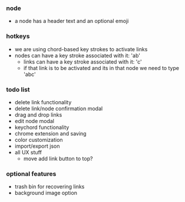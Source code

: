 ### node
- a node has a header text and an optional emoji

### hotkeys
- we are using chord-based key strokes to activate links
- nodes can have a key stroke associated with it: 'ab'
  - links can have a key stroke associated with it: 'c'
  - if that link is to be activated and its in that node we need to type 'abc'

### todo list
- delete link functionality
- delete link/node confirmation modal
- drag and drop links
- edit node modal
- keychord functionality
- chrome extension and saving
- color customization
- import/export json
- all UX stuff
  - move add link button to top? 

### optional features
- trash bin for recovering links
- background image option

